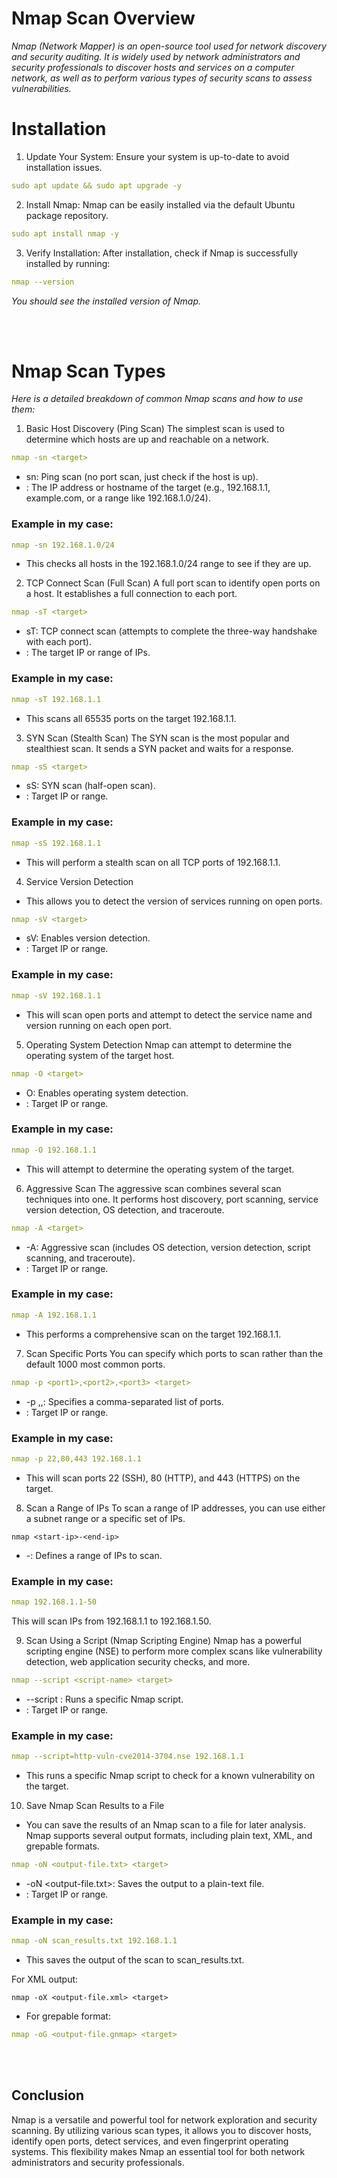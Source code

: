 
# Nmap Scan Overview

*Nmap (Network Mapper) is an open-source tool used for network discovery and security auditing. It is widely used by network administrators and security professionals to discover hosts and services on a computer network, as well as to perform various types of security scans to assess vulnerabilities.*


# Installation
1. Update Your System: Ensure your system is up-to-date to avoid installation issues.
```yml
sudo apt update && sudo apt upgrade -y
```

2. Install Nmap: Nmap can be easily installed via the default Ubuntu package repository.

```yml
sudo apt install nmap -y
```

3. Verify Installation: After installation, check if Nmap is successfully installed by running:

```yml
nmap --version
```
*You should see the installed version of Nmap.*


<br>
<br>

# Nmap Scan Types
  *Here is a detailed breakdown of common Nmap scans and how to use them:*

1. Basic Host Discovery (Ping Scan)
The simplest scan is used to determine which hosts are up and reachable on a network.

```yml
nmap -sn <target>
```
  - sn: Ping scan (no port scan, just check if the host is up).
  - <target>: The IP address or hostname of the target (e.g., 192.168.1.1, example.com, or a range like 192.168.1.0/24).


### Example in my case:

```yml
nmap -sn 192.168.1.0/24
```
  - This checks all hosts in the 192.168.1.0/24 range to see if they are up.

2. TCP Connect Scan (Full Scan)
A full port scan to identify open ports on a host. It establishes a full connection to each port.

```yml
nmap -sT <target>
```
  - sT: TCP connect scan (attempts to complete the three-way handshake with each port).
  - <target>: The target IP or range of IPs.

### Example in my case:

```yml
nmap -sT 192.168.1.1
```
  - This scans all 65535 ports on the target 192.168.1.1.

3. SYN Scan (Stealth Scan)
The SYN scan is the most popular and stealthiest scan. It sends a SYN packet and waits for a response.

```yml
nmap -sS <target>
```
  - sS: SYN scan (half-open scan).
  - <target>: Target IP or range.


### Example in my case:
```yml
nmap -sS 192.168.1.1
```
  - This will perform a stealth scan on all TCP ports of 192.168.1.1.

4. Service Version Detection
  - This allows you to detect the version of services running on open ports.

```yml
nmap -sV <target>
```
  - sV: Enables version detection.
  - <target>: Target IP or range.


### Example in my case:
```yml
nmap -sV 192.168.1.1
```
 - This will scan open ports and attempt to detect the service name and version running on each open port.

5. Operating System Detection
Nmap can attempt to determine the operating system of the target host.


```yml
nmap -O <target>
```
  - O: Enables operating system detection.
  - <target>: Target IP or range.


### Example in my case:
```yml
nmap -O 192.168.1.1
```
  - This will attempt to determine the operating system of the target.

6. Aggressive Scan
The aggressive scan combines several scan techniques into one. It performs host discovery, port scanning, service version detection, OS detection, and traceroute.

```yml
nmap -A <target>
```
  - -A: Aggressive scan (includes OS detection, version detection, script scanning, and traceroute).
  - <target>: Target IP or range.

### Example in my case:
```yml
nmap -A 192.168.1.1
```
  - This performs a comprehensive scan on the target 192.168.1.1.

7. Scan Specific Ports
You can specify which ports to scan rather than the default 1000 most common ports.

```yml
nmap -p <port1>,<port2>,<port3> <target>
```
  - -p <port1>,<port2>,<port3>: Specifies a comma-separated list of ports.
  - <target>: Target IP or range.

### Example in my case:
```yml
nmap -p 22,80,443 192.168.1.1
```
  - This will scan ports 22 (SSH), 80 (HTTP), and 443 (HTTPS) on the target.

8. Scan a Range of IPs
To scan a range of IP addresses, you can use either a subnet range or a specific set of IPs.

```ymml
nmap <start-ip>-<end-ip>
```
  - <start-ip>-<end-ip>: Defines a range of IPs to scan.

### Example in my case:
```yml
nmap 192.168.1.1-50
```
  This will scan IPs from 192.168.1.1 to 192.168.1.50.

9. Scan Using a Script (Nmap Scripting Engine)
Nmap has a powerful scripting engine (NSE) to perform more complex scans like vulnerability detection, web application security checks, and more.

```yml
nmap --script <script-name> <target>
```
 - --script <script-name>: Runs a specific Nmap script.
  - <target>: Target IP or range.

### Example in my case:
```yml
nmap --script=http-vuln-cve2014-3704.nse 192.168.1.1
```
  - This runs a specific Nmap script to check for a known vulnerability on the target.

10. Save Nmap Scan Results to a File
  - You can save the results of an Nmap scan to a file for later analysis. Nmap supports several output formats, including plain text, XML, and grepable formats.

```yml
nmap -oN <output-file.txt> <target>
```
  - -oN <output-file.txt>: Saves the output to a plain-text file.
  - <target>: Target IP or range.


### Example in my case:

```yml
nmap -oN scan_results.txt 192.168.1.1
```
  - This saves the output of the scan to scan_results.txt.

For XML output:

```ymml
nmap -oX <output-file.xml> <target>
```

- For grepable format:

```yml
nmap -oG <output-file.gnmap> <target>
```
<br>
<br>

## Conclusion
Nmap is a versatile and powerful tool for network exploration and security scanning. By utilizing various scan types, it allows you to discover hosts, identify open ports, detect services, and even fingerprint operating systems. This flexibility makes Nmap an essential tool for both network administrators and security professionals.
